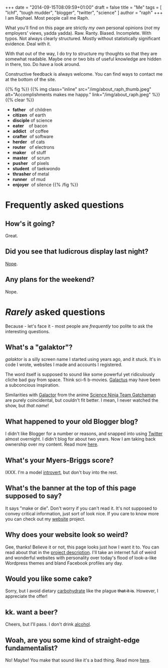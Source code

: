 +++
date = "2014-09-15T08:09:59+01:00"
draft = false
title = "Me"
tags = [ "lchf", "tough mudder", "blogger", "twitter", "science" ]
author = "raph"
+++
I am Raphael. Most people call me Raph.

What you'll find on this page are strictly *my own* personal opinions (*not* my employers' views, yadda yadda). Raw. Ranty. Biased. Incomplete. With typos. Not always clearly structured. Mostly without statistically significant evidence. Deal with it.

With that out of the way, I do try to structure my thoughts so that they are somewhat readable. Maybe one or two bits of useful knowledge are hidden in there, too. Do have a look around.

Constructive feedback is always welcome. You can find ways to contact me at the bottom of the site. 

{{% fig %}}
{{% img class="inline" src="/img/about_raph_thumb.jpeg" alt="Accomplishments makes me happy." link="/img/about_raph.jpeg" %}}
{{% clear %}}
* **father**&nbsp;&nbsp;&nbsp;of children
* **citizen**&nbsp;&nbsp;of earth
* **disciple**&nbsp;of science
* **eater**&nbsp;&nbsp;&nbsp;&nbsp;of bacon
* **addict**&nbsp;&nbsp;&nbsp;of coffee
* **crafter**&nbsp;&nbsp;of software
* **herder**&nbsp;&nbsp;&nbsp;of cats
* **router**&nbsp;&nbsp;&nbsp;of electrons
* **maker**&nbsp;&nbsp;&nbsp;&nbsp;of stuff
* **master**&nbsp;&nbsp;&nbsp;of scrum
* **pusher**&nbsp;&nbsp;&nbsp;of pixels
* **student**&nbsp;&nbsp;of taekwondo
* **thrasher** of metal
* **runner**&nbsp;&nbsp;&nbsp;of mud
* **enjoyer**&nbsp;&nbsp;of silence
{{% /fig %}}

# Frequently asked questions
## How's it going?
Great.

## Did you see that ludicrous display last night?
[Nope](https://www.youtube.com/watch?v=gWJIQm9qH-w).

## Any plans for the weekend?
Nope.

# *Rarely* asked questions
Because - let's face it - most people are *frequently* too polite to ask the interesting questions.

## What's a "galaktor"?
*galaktor* is a silly screen name I started using years ago, and it stuck. It's in code I wrote, websites I made and accounts I registered.

The word itself is supposed to sound like some powerful yet ridiculously cliche bad guy from space. Think sci-fi b-movies. [Galactus](https://en.wikipedia.org/wiki/Galactus) may have been a subconcious inspiration.

Similarities with [Galactor](https://en.wikipedia.org/wiki/Galactor) from the anime [Science Ninja Team Gatchaman](https://en.wikipedia.org/wiki/Science_Ninja_Team_Gatchaman) are purely coincidental, but couldn't fit better. I mean, I never watched the show, but *that name*!

## What happened to your old Blogger blog?
I didn't like Blogger for a number or reasons, and snapped into using [Twitter](https://twitter.com/estraph) almost overnight. I didn't blog for about two years. Now I am taking back ownership over my content. Read more [here](/on/blogging/).

## What's your Myers-Briggs score?
IXXX. I'm a model [introvert](/on/introverts/), but don't buy into the rest.

## What's the banner at the top of this page supposed to say?
It says "make or die". Don't worry if you can't read it. It's not supposed to convey critical information, just sort of look nice. If you care to know more you can check out my [website](/project/website) project.

## Why does your website look so weird?
Gee, thanks! Believe it or not, this page looks just how I want it to. You can read about that in the [project description](/project/website/). I'll take an internet full of weird and wonderful websites with personality over today's flood of look-a-like Wordpress themes and bland Facebook profiles any day.

## Would you like some cake?
Sorry, but I avoid dietary [carbohydrate](/on/carbs/) like the plague ~~that it is~~. However, I appreciate the offer!

## kk. want a beer?
Cheers, but I'll pass. I don't drink [alcohol](/on/alcohol/).

## Woah, are you some kind of straight-edge fundamentalist?
No! Maybe! You make that sound like it's a bad thing. Read more [here](/on/scepticism/).

